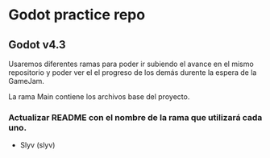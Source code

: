 # Godot practice repo
## Godot v4.3

Usaremos diferentes ramas para poder ir subiendo el avance en el mismo repositorio y poder ver el el progreso de los demás durente la espera de la GameJam.

La rama Main contiene los archivos base del proyecto.

### Actualizar README con el nombre de la rama que utilizará cada uno.

 - Slyv (slyv)